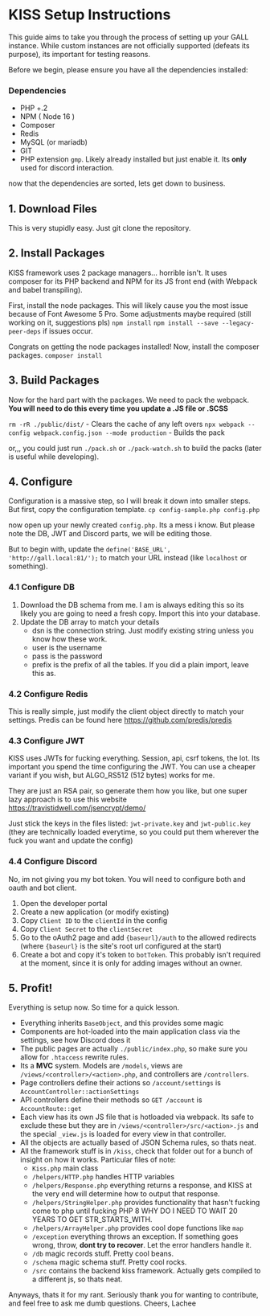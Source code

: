
# KISS Setup Instructions

  

This guide aims to take you through the process of setting up your GALL instance.
While custom instances are not officially supported (defeats its purpose), its important for testing reasons.

Before we begin, please ensure you have all the dependencies installed:

### Dependencies
* PHP +.2
* NPM ( Node 16 )
* Composer
* Redis
* MySQL (or mariadb)
* GIT
* PHP extension `gmp`. Likely already installed but just enable it. Its **only** used for discord interaction.

now that the dependencies are sorted, lets get down to business.

## 1. Download Files
This is very stupidly easy. Just git clone the repository.

## 2. Install Packages
KISS framework uses 2 package managers... horrible isn't. It uses composer for its PHP backend and NPM for its JS front end (with Webpack and babel transpiling). 

First, install the node packages. This will likely cause you the most issue because of Font Awesome 5 Pro. Some adjustments maybe required (still working on it, suggestions pls)
`npm install`
`npm install --save --legacy-peer-deps` if issues occur.

Congrats on getting the node packages installed! Now, install the composer packages.
`composer install`

## 3. Build Packages
Now for the hard part with the packages. We need to pack the webpack. 
**You will need to do this every time you update a .JS file or .SCSS**

`rm -rR ./public/dist/` - Clears the cache of any left overs
`npx webpack --config webpack.config.json --mode production` - Builds the pack

or,,, you could just run `./pack.sh` or `./pack-watch.sh` to build the packs (later is useful while developing).

## 4. Configure
Configuration is a massive step, so I will break it down into smaller steps.
But first, copy the configuration template.
`cp config-sample.php config.php`

now open up your newly created `config.php`. Its a mess i know. But please note the DB, JWT and Discord parts, we will be editing those.

But to begin with, update the `define('BASE_URL', 'http://gall.local:81/');` to match your URL instead (like `localhost` or something).

### 4.1 Configure DB
1. Download the DB schema from me. I am is always editing this so its likely you are going to need a fresh copy. Import this into your database.
2. Update the DB array to match your details
	* dsn is the connection string. Just modify existing string unless you know how these work.
	* user is the username
	* pass is the password
	* prefix is the prefix of all the tables. If you did a plain import, leave this as.
 
### 4.2 Configure Redis
This is really simple, just modify the client object directly to match your settings. Predis can be found here https://github.com/predis/predis

### 4.3 Configure JWT
KISS uses JWTs for fucking everything. Session, api, csrf tokens, the lot. Its important you spend the time configuring the JWT. You can use a cheaper variant if you wish, but ALGO_RS512 (512 bytes) works for me.

They are just an RSA pair, so generate them how you like, but one super lazy approach is to use this website https://travistidwell.com/jsencrypt/demo/

Just stick the keys in the files listed: `jwt-private.key` and `jwt-public.key`
(they are technically loaded everytime, so you could put them wherever the fuck you want and update the config)

### 4.4 Configure Discord
No, im not giving you my bot token.
You will need to configure both and oauth and bot client.
1. Open the developer portal
2. Create a new application (or modify existing)
3. Copy `Client ID` to the `clientId` in the config
4. Copy `Client Secret` to the `clientSecret`
5. Go to the oAuth2 page and add `{baseurl}/auth` to the allowed redirects (where `{baseurl}` is the site's root url configured at the start)
6. Create a bot and copy it's token to `botToken`. This probably isn't required at the moment, since it is only for adding images without an owner.

## 5. Profit!
Everything is setup now. So time for a quick lesson. 
* Everything inherits `BaseObject`, and this provides some magic
* Components are hot-loaded into the main application class via the settings, see how Discord does it
* The public pages are actually `./public/index.php`, so make sure you allow for `.htaccess` rewrite rules.
* Its a **MVC** system. Models are `/models`, views are `/views/<controller>/<action>.php`, and controllers are `/controllers`. 
* Page controllers define their actions so `/account/settings` is `AccountController::actionSettings`
* API controllers define their methods so `GET /account` is `AccountRoute::get`
* Each view has its own JS file that is hotloaded via webpack. Its safe to exclude these but they are in `/views/<controller>/src/<action>.js` and the special `_view.js` is loaded for every view in that controller.
* All the objects are actually based of JSON Schema rules, so thats neat.
* All the framework stuff is in `/kiss`, check that folder out for a bunch of insight on how it works. Particular files of note:
	* `Kiss.php` main class 
	* `/helpers/HTTP.php` handles HTTP variables
	* `/helpers/Response.php` everything returns a response, and KISS at the very end will determine how to output that response.
	* `/helpers/StringHelper.php` provides functionality that hasn't fucking come to php until fucking PHP 8 WHY DO I NEED TO WAIT 20 YEARS TO GET STR_STARTS_WITH.
	* `/helpers/ArrayHelper.php` provides cool dope functions like `map`
	* `/exception` everything throws an exception. If something goes wrong, throw, **dont try to recover**. Let the error handlers handle it. 
	* `/db` magic records stuff. Pretty cool beans.
	* `/schema` magic schema stuff. Pretty cool rocks.
	* `/src` contains the backend kiss framework. Actually gets compiled to a different js, so thats neat.


Anyways, thats it for my rant. Seriously thank you for wanting to contribute, and feel free to ask me dumb questions.
Cheers,
Lachee
